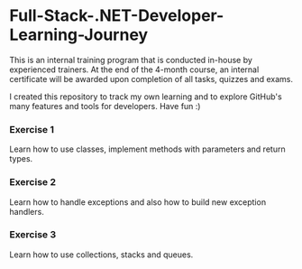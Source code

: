 # Full-Stack-.NET-Developer-Learning-Journey

This is an internal training program that is conducted in-house by experienced trainers. At the end of the 4-month course, an internal certificate will be awarded upon completion of all tasks, quizzes and exams.

I created this repository to track my own learning and to explore GitHub's many features and tools for developers. Have fun :)

### Exercise 1

Learn how to use classes, implement methods with parameters and return types.

### Exercise 2

Learn how to handle exceptions and also how to build new exception handlers.

### Exercise 3

Learn how to use collections, stacks and queues.
